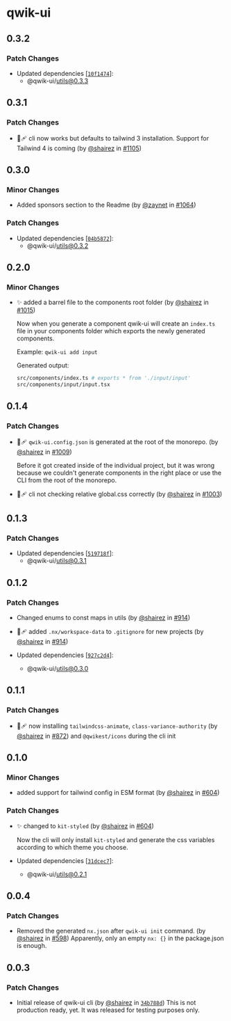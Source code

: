# qwik-ui

## 0.3.2

### Patch Changes

- Updated dependencies [[`10f1474`](https://github.com/qwikifiers/qwik-ui/commit/10f1474e3d239c0e3d0ffe2b19f7d965e31ff677)]:
  - @qwik-ui/utils@0.3.3

## 0.3.1

### Patch Changes

- 🐞🩹 cli now works but defaults to tailwind 3 installation. Support for Tailwind 4 is coming (by [@shairez](https://github.com/shairez) in [#1105](https://github.com/qwikifiers/qwik-ui/pull/1105))

## 0.3.0

### Minor Changes

- Added sponsors section to the Readme (by [@zaynet](https://github.com/zaynet) in [#1064](https://github.com/qwikifiers/qwik-ui/pull/1064))

### Patch Changes

- Updated dependencies [[`04b5872`](https://github.com/qwikifiers/qwik-ui/commit/04b58726b0bf798c7735f54924467b19e7d6b6e9)]:
  - @qwik-ui/utils@0.3.2

## 0.2.0

### Minor Changes

- ✨ added a barrel file to the components root folder (by [@shairez](https://github.com/shairez) in [#1015](https://github.com/qwikifiers/qwik-ui/pull/1015))

  Now when you generate a component qwik-ui will create an `index.ts` file in your components folder which exports the newly generated components.

  Example: `qwik-ui add input`

  Generated output:

  ```bash
  src/components/index.ts # exports * from './input/input'
  src/components/input/input.tsx
  ```

## 0.1.4

### Patch Changes

- 🐞🩹 `qwik-ui.config.json` is generated at the root of the monorepo. (by [@shairez](https://github.com/shairez) in [#1009](https://github.com/qwikifiers/qwik-ui/pull/1009))

  Before it got created inside of the individual project, but it was wrong because we couldn't generate components in the right place or use the CLI from the root of the monorepo.

- 🐞🩹 cli not checking relative global.css correctly (by [@shairez](https://github.com/shairez) in [#1003](https://github.com/qwikifiers/qwik-ui/pull/1003))

## 0.1.3

### Patch Changes

- Updated dependencies [[`519718f`](https://github.com/qwikifiers/qwik-ui/commit/519718f159b051a4858990b059dad89dc5b1ba13)]:
  - @qwik-ui/utils@0.3.1

## 0.1.2

### Patch Changes

- Changed enums to const maps in utils (by [@shairez](https://github.com/shairez) in [#914](https://github.com/qwikifiers/qwik-ui/pull/914))

- 🐞🩹 added `.nx/workspace-data` to `.gitignore` for new projects (by [@shairez](https://github.com/shairez) in [#914](https://github.com/qwikifiers/qwik-ui/pull/914))

- Updated dependencies [[`927c2d4`](https://github.com/qwikifiers/qwik-ui/commit/927c2d4117ffe9c07fc0c75b9df412d5662ad6c1)]:
  - @qwik-ui/utils@0.3.0

## 0.1.1

### Patch Changes

- 🐞🩹 now installing `tailwindcss-animate`, `class-variance-authority` (by [@shairez](https://github.com/shairez) in [#872](https://github.com/qwikifiers/qwik-ui/pull/872))
  and `@qwikest/icons` during the cli init

## 0.1.0

### Minor Changes

- added support for tailwind config in ESM format (by [@shairez](https://github.com/shairez) in [#604](https://github.com/qwikifiers/qwik-ui/pull/604))

### Patch Changes

- ✨ changed to `kit-styled` (by [@shairez](https://github.com/shairez) in [#604](https://github.com/qwikifiers/qwik-ui/pull/604))

  Now the cli will only install `kit-styled` and generate the css variables according to which theme you choose.

- Updated dependencies [[`31dcec7`](https://github.com/qwikifiers/qwik-ui/commit/31dcec7ce266b3840f79a57ce303e1b71d6fab02)]:
  - @qwik-ui/utils@0.2.1

## 0.0.4

### Patch Changes

- Removed the generated `nx.json` after `qwik-ui init` command. (by [@shairez](https://github.com/shairez) in [#598](https://github.com/qwikifiers/qwik-ui/pull/598))
  Apparently, only an empty `nx: {}` in the package.json is enough.

## 0.0.3

### Patch Changes

- Initial release of qwik-ui cli (by [@shairez](https://github.com/shairez) in [`34b788d`](https://github.com/qwikifiers/qwik-ui/commit/34b788d4ac30f4c4439c52066bdd259535b4efdb))
  This is not production ready, yet. It was released for testing purposes only.
